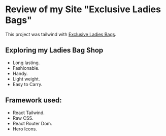 # Review of my Site "Exclusive Ladies Bags"

This project was tailwind with [Exclusive Ladies Bags](https://glowing-genie-c0944c.netlify.app).

## Exploring my Ladies Bag Shop
* Long lasting.
* Fashionable.
* Handy.
* Light weight.
* Easy to Carry.

## Framework used:

* React Tailwind.
* Raw CSS.
* React Router Dom.
* Hero Icons.


